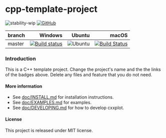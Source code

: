 # cpp-template-project

![stability-wip](https://img.shields.io/badge/stability-work_in_progress-lightgrey.svg)
[![GitHub](https://img.shields.io/github/license/avramidis/cxxplot)](https://github.com/avramidis/cpp-template-project/blob/master/LICENSE)



branch | Windows | Ubuntu | macOS
| :--- | ---: | ---: | ---: |
| master | [![Build status](https://ci.appveyor.com/api/projects/status/1b5kmevuiem6qh78/branch/master?svg=true)](https://ci.appveyor.com/project/avramidis/cpp-template-project/branch/master) | ![Ubuntu](https://github.com/avramidis/cpp-template-project/workflows/.github/workflows/cmake.yml/badge.svg) | [![Build Status](https://travis-ci.org/avramidis/cpp-template-project.svg?branch=master)](https://travis-ci.org/avramidis/cpp-template-project/branches)

### Introduction
This is a C++ template project. Change the project's name and the the links of the badges above.
Delete any files and feature that you do not need.

#### More information
* See [doc/INSTALL.md](doc/INSTALL.md) for installation instructions.
* See [doc/EXAMPLES.md](doc/EXAMPLES.md) for examples.
* See [doc/DEVELOPING.md](doc/DEVELOPING.md) for how to develop cxxplot.

#### License
This project is released under MIT license.